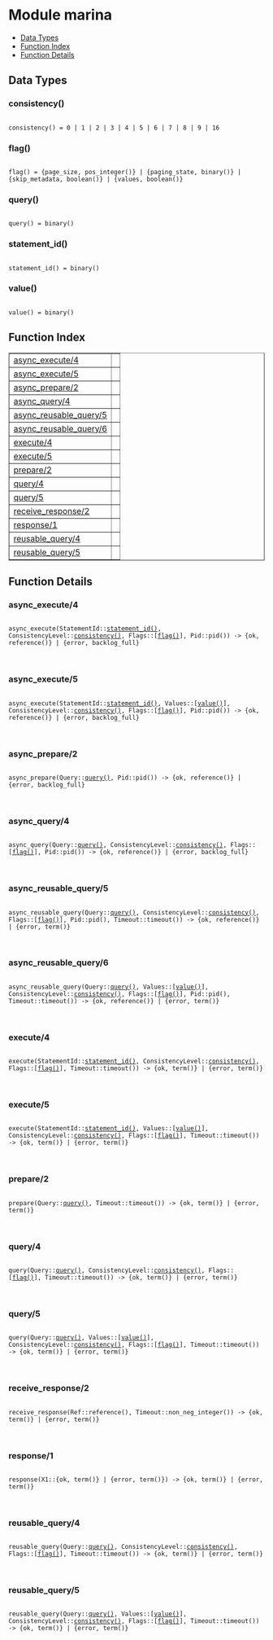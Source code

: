 

# Module marina #
* [Data Types](#types)
* [Function Index](#index)
* [Function Details](#functions)



<a name="types"></a>

## Data Types ##




### <a name="type-consistency">consistency()</a> ###



<pre><code>
consistency() = 0 | 1 | 2 | 3 | 4 | 5 | 6 | 7 | 8 | 9 | 16
</code></pre>





### <a name="type-flag">flag()</a> ###



<pre><code>
flag() = {page_size, pos_integer()} | {paging_state, binary()} | {skip_metadata, boolean()} | {values, boolean()}
</code></pre>





### <a name="type-query">query()</a> ###



<pre><code>
query() = binary()
</code></pre>





### <a name="type-statement_id">statement_id()</a> ###



<pre><code>
statement_id() = binary()
</code></pre>





### <a name="type-value">value()</a> ###



<pre><code>
value() = binary()
</code></pre>


<a name="index"></a>

## Function Index ##


<table width="100%" border="1" cellspacing="0" cellpadding="2" summary="function index"><tr><td valign="top"><a href="#async_execute-4">async_execute/4</a></td><td></td></tr><tr><td valign="top"><a href="#async_execute-5">async_execute/5</a></td><td></td></tr><tr><td valign="top"><a href="#async_prepare-2">async_prepare/2</a></td><td></td></tr><tr><td valign="top"><a href="#async_query-4">async_query/4</a></td><td></td></tr><tr><td valign="top"><a href="#async_reusable_query-5">async_reusable_query/5</a></td><td></td></tr><tr><td valign="top"><a href="#async_reusable_query-6">async_reusable_query/6</a></td><td></td></tr><tr><td valign="top"><a href="#execute-4">execute/4</a></td><td></td></tr><tr><td valign="top"><a href="#execute-5">execute/5</a></td><td></td></tr><tr><td valign="top"><a href="#prepare-2">prepare/2</a></td><td></td></tr><tr><td valign="top"><a href="#query-4">query/4</a></td><td></td></tr><tr><td valign="top"><a href="#query-5">query/5</a></td><td></td></tr><tr><td valign="top"><a href="#receive_response-2">receive_response/2</a></td><td></td></tr><tr><td valign="top"><a href="#response-1">response/1</a></td><td></td></tr><tr><td valign="top"><a href="#reusable_query-4">reusable_query/4</a></td><td></td></tr><tr><td valign="top"><a href="#reusable_query-5">reusable_query/5</a></td><td></td></tr></table>


<a name="functions"></a>

## Function Details ##

<a name="async_execute-4"></a>

### async_execute/4 ###


<pre><code>
async_execute(StatementId::<a href="#type-statement_id">statement_id()</a>, ConsistencyLevel::<a href="#type-consistency">consistency()</a>, Flags::[<a href="#type-flag">flag()</a>], Pid::pid()) -&gt; {ok, reference()} | {error, backlog_full}
</code></pre>
<br />


<a name="async_execute-5"></a>

### async_execute/5 ###


<pre><code>
async_execute(StatementId::<a href="#type-statement_id">statement_id()</a>, Values::[<a href="#type-value">value()</a>], ConsistencyLevel::<a href="#type-consistency">consistency()</a>, Flags::[<a href="#type-flag">flag()</a>], Pid::pid()) -&gt; {ok, reference()} | {error, backlog_full}
</code></pre>
<br />


<a name="async_prepare-2"></a>

### async_prepare/2 ###


<pre><code>
async_prepare(Query::<a href="#type-query">query()</a>, Pid::pid()) -&gt; {ok, reference()} | {error, backlog_full}
</code></pre>
<br />


<a name="async_query-4"></a>

### async_query/4 ###


<pre><code>
async_query(Query::<a href="#type-query">query()</a>, ConsistencyLevel::<a href="#type-consistency">consistency()</a>, Flags::[<a href="#type-flag">flag()</a>], Pid::pid()) -&gt; {ok, reference()} | {error, backlog_full}
</code></pre>
<br />


<a name="async_reusable_query-5"></a>

### async_reusable_query/5 ###


<pre><code>
async_reusable_query(Query::<a href="#type-query">query()</a>, ConsistencyLevel::<a href="#type-consistency">consistency()</a>, Flags::[<a href="#type-flag">flag()</a>], Pid::pid(), Timeout::timeout()) -&gt; {ok, reference()} | {error, term()}
</code></pre>
<br />


<a name="async_reusable_query-6"></a>

### async_reusable_query/6 ###


<pre><code>
async_reusable_query(Query::<a href="#type-query">query()</a>, Values::[<a href="#type-value">value()</a>], ConsistencyLevel::<a href="#type-consistency">consistency()</a>, Flags::[<a href="#type-flag">flag()</a>], Pid::pid(), Timeout::timeout()) -&gt; {ok, reference()} | {error, term()}
</code></pre>
<br />


<a name="execute-4"></a>

### execute/4 ###


<pre><code>
execute(StatementId::<a href="#type-statement_id">statement_id()</a>, ConsistencyLevel::<a href="#type-consistency">consistency()</a>, Flags::[<a href="#type-flag">flag()</a>], Timeout::timeout()) -&gt; {ok, term()} | {error, term()}
</code></pre>
<br />


<a name="execute-5"></a>

### execute/5 ###


<pre><code>
execute(StatementId::<a href="#type-statement_id">statement_id()</a>, Values::[<a href="#type-value">value()</a>], ConsistencyLevel::<a href="#type-consistency">consistency()</a>, Flags::[<a href="#type-flag">flag()</a>], Timeout::timeout()) -&gt; {ok, term()} | {error, term()}
</code></pre>
<br />


<a name="prepare-2"></a>

### prepare/2 ###


<pre><code>
prepare(Query::<a href="#type-query">query()</a>, Timeout::timeout()) -&gt; {ok, term()} | {error, term()}
</code></pre>
<br />


<a name="query-4"></a>

### query/4 ###


<pre><code>
query(Query::<a href="#type-query">query()</a>, ConsistencyLevel::<a href="#type-consistency">consistency()</a>, Flags::[<a href="#type-flag">flag()</a>], Timeout::timeout()) -&gt; {ok, term()} | {error, term()}
</code></pre>
<br />


<a name="query-5"></a>

### query/5 ###


<pre><code>
query(Query::<a href="#type-query">query()</a>, Values::[<a href="#type-value">value()</a>], ConsistencyLevel::<a href="#type-consistency">consistency()</a>, Flags::[<a href="#type-flag">flag()</a>], Timeout::timeout()) -&gt; {ok, term()} | {error, term()}
</code></pre>
<br />


<a name="receive_response-2"></a>

### receive_response/2 ###


<pre><code>
receive_response(Ref::reference(), Timeout::non_neg_integer()) -&gt; {ok, term()} | {error, term()}
</code></pre>
<br />


<a name="response-1"></a>

### response/1 ###


<pre><code>
response(X1::{ok, term()} | {error, term()}) -&gt; {ok, term()} | {error, term()}
</code></pre>
<br />


<a name="reusable_query-4"></a>

### reusable_query/4 ###


<pre><code>
reusable_query(Query::<a href="#type-query">query()</a>, ConsistencyLevel::<a href="#type-consistency">consistency()</a>, Flags::[<a href="#type-flag">flag()</a>], Timeout::timeout()) -&gt; {ok, term()} | {error, term()}
</code></pre>
<br />


<a name="reusable_query-5"></a>

### reusable_query/5 ###


<pre><code>
reusable_query(Query::<a href="#type-query">query()</a>, Values::[<a href="#type-value">value()</a>], ConsistencyLevel::<a href="#type-consistency">consistency()</a>, Flags::[<a href="#type-flag">flag()</a>], Timeout::timeout()) -&gt; {ok, term()} | {error, term()}
</code></pre>
<br />


